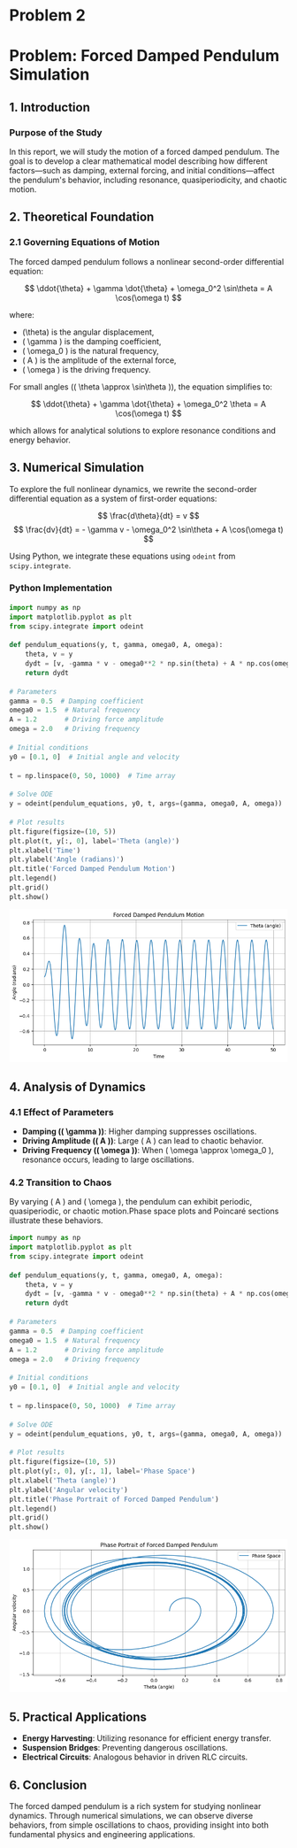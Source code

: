 # Problem 2
# Problem: Forced Damped Pendulum Simulation

## 1. Introduction

### Purpose of the Study
In this report, we will study the motion of a forced damped pendulum. The goal is to develop a clear mathematical model describing how different factors—such as damping, external forcing, and initial conditions—affect the pendulum's behavior, including resonance, quasiperiodicity, and chaotic motion. 

## 2. Theoretical Foundation

### 2.1 Governing Equations of Motion
The forced damped pendulum follows a nonlinear second-order differential equation:

$$
\ddot{\theta} + \gamma \dot{\theta} + \omega_0^2 \sin\theta = A \cos(\omega t)
$$

where:
- \(\theta\) is the angular displacement,
- \( \gamma \) is the damping coefficient,
- \( \omega_0 \) is the natural frequency,
- \( A \) is the amplitude of the external force,
- \( \omega \) is the driving frequency.

For small angles (\( \theta \approx \sin\theta \)), the equation simplifies to:

$$
\ddot{\theta} + \gamma \dot{\theta} + \omega_0^2 \theta = A \cos(\omega t)
$$

which allows for analytical solutions to explore resonance conditions and energy behavior.

## 3. Numerical Simulation
To explore the full nonlinear dynamics, we rewrite the second-order differential equation as a system of first-order equations:

$$
\frac{d\theta}{dt} = v
$$
$$
\frac{dv}{dt} = - \gamma v - \omega_0^2 \sin\theta + A \cos(\omega t)
$$

Using Python, we integrate these equations using `odeint` from `scipy.integrate`.

### Python Implementation
```python
import numpy as np
import matplotlib.pyplot as plt
from scipy.integrate import odeint

def pendulum_equations(y, t, gamma, omega0, A, omega):
    theta, v = y
    dydt = [v, -gamma * v - omega0**2 * np.sin(theta) + A * np.cos(omega * t)]
    return dydt

# Parameters
gamma = 0.5  # Damping coefficient
omega0 = 1.5  # Natural frequency
A = 1.2       # Driving force amplitude
omega = 2.0   # Driving frequency

# Initial conditions
y0 = [0.1, 0]  # Initial angle and velocity

t = np.linspace(0, 50, 1000)  # Time array

# Solve ODE
y = odeint(pendulum_equations, y0, t, args=(gamma, omega0, A, omega))

# Plot results
plt.figure(figsize=(10, 5))
plt.plot(t, y[:, 0], label='Theta (angle)')
plt.xlabel('Time')
plt.ylabel('Angle (radians)')
plt.title('Forced Damped Pendulum Motion')
plt.legend()
plt.grid()
plt.show()
```
![alt text](image-1.png)

## 4. Analysis of Dynamics

### 4.1 Effect of Parameters
- **Damping (\( \gamma \))**: Higher damping suppresses oscillations.
- **Driving Amplitude (\( A \))**: Large \( A \) can lead to chaotic behavior.
- **Driving Frequency (\( \omega \))**: When \( \omega \approx \omega_0 \), resonance occurs, leading to large oscillations.

### 4.2 Transition to Chaos
By varying \( A \) and \( \omega \), the pendulum can exhibit periodic, quasiperiodic, or chaotic motion.Phase space plots and Poincaré sections illustrate these behaviors.

```python
import numpy as np
import matplotlib.pyplot as plt
from scipy.integrate import odeint

def pendulum_equations(y, t, gamma, omega0, A, omega):
    theta, v = y
    dydt = [v, -gamma * v - omega0**2 * np.sin(theta) + A * np.cos(omega * t)]
    return dydt

# Parameters
gamma = 0.5  # Damping coefficient
omega0 = 1.5  # Natural frequency
A = 1.2       # Driving force amplitude
omega = 2.0   # Driving frequency

# Initial conditions
y0 = [0.1, 0]  # Initial angle and velocity

t = np.linspace(0, 50, 1000)  # Time array

# Solve ODE
y = odeint(pendulum_equations, y0, t, args=(gamma, omega0, A, omega))

# Plot results
plt.figure(figsize=(10, 5))
plt.plot(y[:, 0], y[:, 1], label='Phase Space')
plt.xlabel('Theta (angle)')
plt.ylabel('Angular velocity')
plt.title('Phase Portrait of Forced Damped Pendulum')
plt.legend()
plt.grid()
plt.show()
```

![alt text](image-2.png)

## 5. Practical Applications
- **Energy Harvesting**: Utilizing resonance for efficient energy transfer.
- **Suspension Bridges**: Preventing dangerous oscillations.
- **Electrical Circuits**: Analogous behavior in driven RLC circuits.

## 6. Conclusion
The forced damped pendulum is a rich system for studying nonlinear dynamics. Through numerical simulations, we can observe diverse behaviors, from simple oscillations to chaos, providing insight into both fundamental physics and engineering applications.


